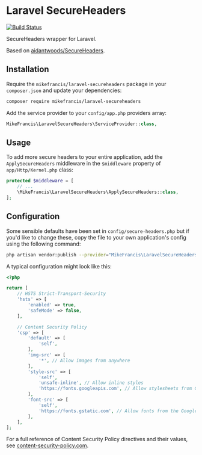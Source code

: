 # Laravel SecureHeaders

[![Build Status](https://travis-ci.org/mikefrancis/laravel-secureheaders.svg?branch=master)](https://travis-ci.org/mikefrancis/laravel-secureheaders)

SecureHeaders wrapper for Laravel.

Based on [aidantwoods/SecureHeaders](https://github.com/aidantwoods/SecureHeaders).

## Installation

Require the `mikefrancis/laravel-secureheaders` package in your `composer.json` and update your dependencies:

```bash
composer require mikefrancis/laravel-secureheaders
```
Add the service provider to your `config/app.php` providers array:

```php
MikeFrancis\LaravelSecureHeaders\ServiceProvider::class,
```

## Usage

To add more secure headers to your entire application, add the `ApplySecureHeaders` middleware in the `$middleware` 
property of `app/Http/Kernel.php` class:

```php
protected $middleware = [
    // ...
    \MikeFrancis\LaravelSecureHeaders\ApplySecureHeaders::class,
];
```

## Configuration

Some sensible defaults have been set in `config/secure-headers.php` but if you'd like to change these, copy the file to your own application's config using the following command:

```bash
php artisan vendor:publish --provider="MikeFrancis\LaravelSecureHeaders\ServiceProvider"
```

A typical configuration might look like this:

```php
<?php

return [
    // HSTS Strict-Transport-Security
    'hsts' => [
        'enabled' => true,
        'safeMode' => false,
    ],

    // Content Security Policy
    'csp' => [
        'default' => [
            'self',
        ],
        'img-src' => [
            '*', // Allow images from anywhere
        ],
        'style-src' => [
            'self',
            'unsafe-inline', // Allow inline styles
            'https://fonts.googleapis.com', // Allow stylesheets from Google Fonts
        ],
        'font-src' => [
            'self',
            'https://fonts.gstatic.com', // Allow fonts from the Google Fonts CDN
        ],
    ],
];
```

For a full reference of Content Security Policy directives and their values, see [content-security-policy.com](https://content-security-policy.com).
